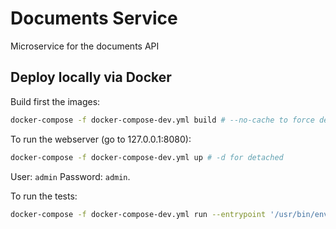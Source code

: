 # Documents Service
Microservice for the documents API

## Deploy locally via Docker

Build first the images:

```bash
docker-compose -f docker-compose-dev.yml build # --no-cache to force deps installation
```

To run the webserver (go to 127.0.0.1:8080):

```bash
docker-compose -f docker-compose-dev.yml up # -d for detached
```

User: `admin`
Password: `admin`.

To run the tests:

```bash
docker-compose -f docker-compose-dev.yml run --entrypoint '/usr/bin/env' --rm documents_service python manage.py test # --keepdb to run second time faster
```